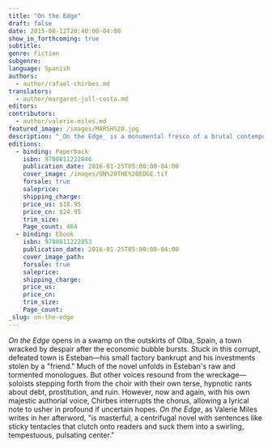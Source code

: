 ```yaml
---
title: "On the Edge"
draft: false
date: 2015-08-12T20:40:00-04:00
show_in_forthcoming: true
subtitle:
genre: Fiction
subgenre:
language: Spanish
authors:
  - author/rafael-chirbes.md
translators:
  - author/margaret-jull-costa.md
editors:
contributors:
  - author/valerie-miles.md
featured_image: /images/MARSH%20.jpg
description: "_On the Edge_ is a monumental fresco of a brutal contemporary Spain in free fall "
editions:
  - binding: Paperback
    isbn: 9780811222846
    publication_date: 2016-01-25T05:00:00-04:00
    cover_image: /images/ON%20THE%20EDGE.tif
    forsale: true
    saleprice:
    shipping_charge:
    price_us: $18.95
    price_cn: $24.95
    trim_size:
    Page_count: 464
  - binding: Ebook
    isbn: 9780811222853
    publication_date: 2016-01-25T05:00:00-04:00
    cover_image_path:
    forsale: true
    saleprice:
    shipping_charge:
    price_us:
    price_cn:
    trim_size:
    Page_count:
_slug: on-the-edge
---
```


_On the Edge_ opens in a swamp on the outskirts of Olba, Spain, a town wracked by despair after the economic bubble bursts. Stuck in this corrupt, defeated town is Esteban—his small factory bankrupt and his investments stolen by a "friend." Much of the novel unfolds in Esteban's raw and tormented monologues. But other voices resound from the wreckage—soloists stepping forth from the choir with their own terse, hypnotic rants about debt, prostitution, and ruin. However, now and again, with his own majestic authorial voice, Chirbes interrupts the chorus, allowing a lyrical note to usher in profound if uncertain hopes. _On the Edge_, as Valerie Miles writes in her afterword, "is masterful, a centrifugal novel with sentences like sticky tentacles that clutch onto readers and suck them into a swirling, tempestuous, pulsating center."


